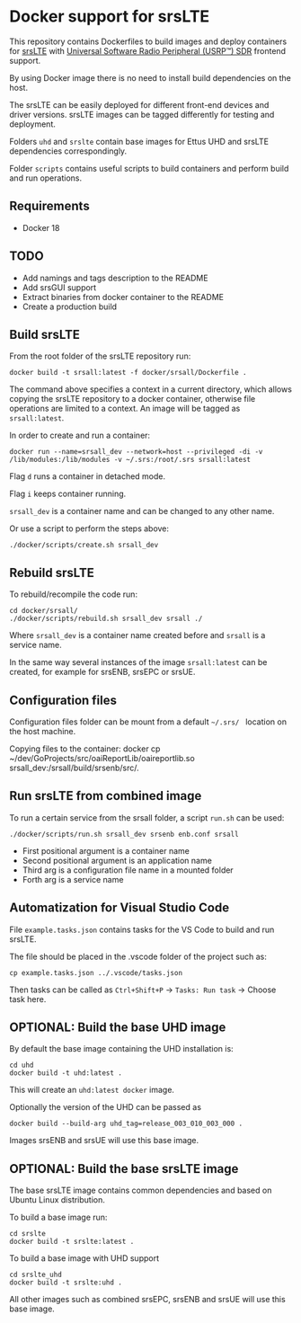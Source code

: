 # Docker support for srsLTE

This repository contains Dockerfiles to build images and deploy containers for [srsLTE](https://github.com/srsLTE/srsLTE) with [Universal Software Radio Peripheral (USRP™) SDR](https://github.com/EttusResearch/uhd) frontend support.

By using Docker image there is no need to install build dependencies on the host.

The srsLTE can be easily deployed for different front-end devices and driver versions. srsLTE images can be tagged differently for testing and deployment.

Folders `uhd` and `srslte` contain base images for Ettus UHD and srsLTE dependencies correspondingly.

Folder `scripts` contains useful scripts to build containers and perform build and run operations.

## Requirements
* Docker 18

## TODO
* Add namings and tags description to the README
* Add srsGUI support
* Extract binaries from docker container to the README
* Create a production build

## Build srsLTE
From the root folder of the srsLTE repository run:
```
docker build -t srsall:latest -f docker/srsall/Dockerfile .
```
The command above specifies a context in a current directory, which allows copying the srsLTE repository to a docker container, otherwise file operations are limited to a context. An image will be tagged as `srsall:latest`.

In order to create and run a container:
```
docker run --name=srsall_dev --network=host --privileged -di -v /lib/modules:/lib/modules -v ~/.srs:/root/.srs srsall:latest
```

Flag `d` runs a container in detached mode.

Flag `i` keeps container running.

`srsall_dev` is a container name and can be changed to any other name.

Or use a script to perform the steps above:
```
./docker/scripts/create.sh srsall_dev
```

## Rebuild srsLTE
To rebuild/recompile the code run:
```
cd docker/srsall/
./docker/scripts/rebuild.sh srsall_dev srsall ./
```

Where `srsall_dev` is a container name created before and `srsall` is a service name.

In the same way several instances of the image `srsall:latest` can be created, for example for srsENB, srsEPC or srsUE.

## Configuration files
Configuration files folder can be mount from a default `~/.srs/ ` location on the host machine.

Copying files to the container:
docker cp ~/dev/GoProjects/src/oaiReportLib/oaireportlib.so srsall_dev:/srsall/build/srsenb/src/.

## Run srsLTE from combined image
To run a certain service from the srsall folder, a script `run.sh` can be used:
```
./docker/scripts/run.sh srsall_dev srsenb enb.conf srsall
```
* First positional argument is a container name
* Second positional argument is an application name
* Third arg is a configuration file name in a mounted folder
* Forth arg is a service name

## Automatization for Visual Studio Code
File `example.tasks.json` contains tasks for the VS Code to build and run srsLTE.

The file should be placed in the .vscode folder of the project such as:
```
cp example.tasks.json ../.vscode/tasks.json
```

Then tasks can be called as `Ctrl+Shift+P` -> `Tasks: Run task` -> Choose task here.

## OPTIONAL: Build the base UHD image
By default the base image containing the UHD installation is:
```
cd uhd
docker build -t uhd:latest .
```

This will create an `uhd:latest docker` image.

Optionally the version of the UHD can be passed as

```
docker build --build-arg uhd_tag=release_003_010_003_000 .
```

Images srsENB and srsUE will use this base image.

## OPTIONAL: Build the base srsLTE image
The base srsLTE image contains common dependencies and based on Ubuntu Linux distribution.

To build a base image run:
```
cd srslte
docker build -t srslte:latest .
```

To build a base image with UHD support
```
cd srslte_uhd
docker build -t srslte:uhd .
```

All other images such as combined srsEPC, srsENB and srsUE will use this base image.